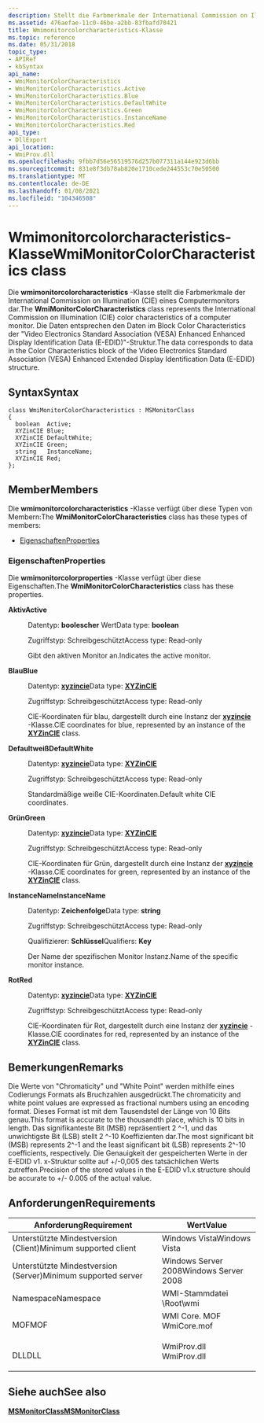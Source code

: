 ```yaml
---
description: Stellt die Farbmerkmale der International Commission on Illumination (CIE) eines Computermonitors dar.
ms.assetid: 476aefae-11c0-46be-a2bb-83fbafd70421
title: Wmimonitorcolorcharacteristics-Klasse
ms.topic: reference
ms.date: 05/31/2018
topic_type:
- APIRef
- kbSyntax
api_name:
- WmiMonitorColorCharacteristics
- WmiMonitorColorCharacteristics.Active
- WmiMonitorColorCharacteristics.Blue
- WmiMonitorColorCharacteristics.DefaultWhite
- WmiMonitorColorCharacteristics.Green
- WmiMonitorColorCharacteristics.InstanceName
- WmiMonitorColorCharacteristics.Red
api_type:
- DllExport
api_location:
- WmiProv.dll
ms.openlocfilehash: 9fbb7d56e56519576d257b077311a144e923d6bb
ms.sourcegitcommit: 831e8f3db78ab820e1710cede244553c70e50500
ms.translationtype: MT
ms.contentlocale: de-DE
ms.lasthandoff: 01/08/2021
ms.locfileid: "104346508"
---
```

# <a name="wmimonitorcolorcharacteristics-class"></a><span data-ttu-id="1d413-103">Wmimonitorcolorcharacteristics-Klasse</span><span class="sxs-lookup"><span data-stu-id="1d413-103">WmiMonitorColorCharacteristics class</span></span>

<span data-ttu-id="1d413-104">Die **wmimonitorcolorcharacteristics** -Klasse stellt die Farbmerkmale der International Commission on Illumination (CIE) eines Computermonitors dar.</span><span class="sxs-lookup"><span data-stu-id="1d413-104">The **WmiMonitorColorCharacteristics** class represents the International Commission on Illumination (CIE) color characteristics of a computer monitor.</span></span> <span data-ttu-id="1d413-105">Die Daten entsprechen den Daten im Block Color Characteristics der "Video Electronics Standard Association (VESA) Enhanced Enhanced Display Identification Data (E-EDID)"-Struktur.</span><span class="sxs-lookup"><span data-stu-id="1d413-105">The data corresponds to data in the Color Characteristics block of the Video Electronics Standard Association (VESA) Enhanced Extended Display Identification Data (E-EDID) structure.</span></span>

## <a name="syntax"></a><span data-ttu-id="1d413-106">Syntax</span><span class="sxs-lookup"><span data-stu-id="1d413-106">Syntax</span></span>

``` syntax
class WmiMonitorColorCharacteristics : MSMonitorClass
{
  boolean  Active;
  XYZinCIE Blue;
  XYZinCIE DefaultWhite;
  XYZinCIE Green;
  string   InstanceName;
  XYZinCIE Red;
};
```

## <a name="members"></a><span data-ttu-id="1d413-107">Member</span><span class="sxs-lookup"><span data-stu-id="1d413-107">Members</span></span>

<span data-ttu-id="1d413-108">Die **wmimonitorcolorcharacteristics** -Klasse verfügt über diese Typen von Membern:</span><span class="sxs-lookup"><span data-stu-id="1d413-108">The **WmiMonitorColorCharacteristics** class has these types of members:</span></span>

-   [<span data-ttu-id="1d413-109">Eigenschaften</span><span class="sxs-lookup"><span data-stu-id="1d413-109">Properties</span></span>](#properties)

### <a name="properties"></a><span data-ttu-id="1d413-110">Eigenschaften</span><span class="sxs-lookup"><span data-stu-id="1d413-110">Properties</span></span>

<span data-ttu-id="1d413-111">Die **wmimonitorcolorproperties** -Klasse verfügt über diese Eigenschaften.</span><span class="sxs-lookup"><span data-stu-id="1d413-111">The **WmiMonitorColorCharacteristics** class has these properties.</span></span>

<dl> <dt>

<span data-ttu-id="1d413-112">**Aktiv**</span><span class="sxs-lookup"><span data-stu-id="1d413-112">**Active**</span></span>
</dt> <dd> <dl> <dt>

<span data-ttu-id="1d413-113">Datentyp: **boolescher** Wert</span><span class="sxs-lookup"><span data-stu-id="1d413-113">Data type: **boolean**</span></span>
</dt> <dt>

<span data-ttu-id="1d413-114">Zugriffstyp: Schreibgeschützt</span><span class="sxs-lookup"><span data-stu-id="1d413-114">Access type: Read-only</span></span>
</dt> </dl>

<span data-ttu-id="1d413-115">Gibt den aktiven Monitor an.</span><span class="sxs-lookup"><span data-stu-id="1d413-115">Indicates the active monitor.</span></span>

</dd> <dt>

<span data-ttu-id="1d413-116">**Blau**</span><span class="sxs-lookup"><span data-stu-id="1d413-116">**Blue**</span></span>
</dt> <dd> <dl> <dt>

<span data-ttu-id="1d413-117">Datentyp: **[ **xyzincie**](xyzincie.md)**</span><span class="sxs-lookup"><span data-stu-id="1d413-117">Data type: **[**XYZinCIE**](xyzincie.md)**</span></span>
</dt> <dt>

<span data-ttu-id="1d413-118">Zugriffstyp: Schreibgeschützt</span><span class="sxs-lookup"><span data-stu-id="1d413-118">Access type: Read-only</span></span>
</dt> </dl>

<span data-ttu-id="1d413-119">CIE-Koordinaten für blau, dargestellt durch eine Instanz der [**xyzincie**](xyzincie.md) -Klasse.</span><span class="sxs-lookup"><span data-stu-id="1d413-119">CIE coordinates for blue, represented by an instance of the [**XYZinCIE**](xyzincie.md) class.</span></span>

</dd> <dt>

<span data-ttu-id="1d413-120">**Defaultweiß**</span><span class="sxs-lookup"><span data-stu-id="1d413-120">**DefaultWhite**</span></span>
</dt> <dd> <dl> <dt>

<span data-ttu-id="1d413-121">Datentyp: **[ **xyzincie**](xyzincie.md)**</span><span class="sxs-lookup"><span data-stu-id="1d413-121">Data type: **[**XYZinCIE**](xyzincie.md)**</span></span>
</dt> <dt>

<span data-ttu-id="1d413-122">Zugriffstyp: Schreibgeschützt</span><span class="sxs-lookup"><span data-stu-id="1d413-122">Access type: Read-only</span></span>
</dt> </dl>

<span data-ttu-id="1d413-123">Standardmäßige weiße CIE-Koordinaten.</span><span class="sxs-lookup"><span data-stu-id="1d413-123">Default white CIE coordinates.</span></span>

</dd> <dt>

<span data-ttu-id="1d413-124">**Grün**</span><span class="sxs-lookup"><span data-stu-id="1d413-124">**Green**</span></span>
</dt> <dd> <dl> <dt>

<span data-ttu-id="1d413-125">Datentyp: **[ **xyzincie**](xyzincie.md)**</span><span class="sxs-lookup"><span data-stu-id="1d413-125">Data type: **[**XYZinCIE**](xyzincie.md)**</span></span>
</dt> <dt>

<span data-ttu-id="1d413-126">Zugriffstyp: Schreibgeschützt</span><span class="sxs-lookup"><span data-stu-id="1d413-126">Access type: Read-only</span></span>
</dt> </dl>

<span data-ttu-id="1d413-127">CIE-Koordinaten für Grün, dargestellt durch eine Instanz der [**xyzincie**](xyzincie.md) -Klasse.</span><span class="sxs-lookup"><span data-stu-id="1d413-127">CIE coordinates for green, represented by an instance of the [**XYZinCIE**](xyzincie.md) class.</span></span>

</dd> <dt>

<span data-ttu-id="1d413-128">**InstanceName**</span><span class="sxs-lookup"><span data-stu-id="1d413-128">**InstanceName**</span></span>
</dt> <dd> <dl> <dt>

<span data-ttu-id="1d413-129">Datentyp: **Zeichenfolge**</span><span class="sxs-lookup"><span data-stu-id="1d413-129">Data type: **string**</span></span>
</dt> <dt>

<span data-ttu-id="1d413-130">Zugriffstyp: Schreibgeschützt</span><span class="sxs-lookup"><span data-stu-id="1d413-130">Access type: Read-only</span></span>
</dt> <dt>

<span data-ttu-id="1d413-131">Qualifizierer: **Schlüssel**</span><span class="sxs-lookup"><span data-stu-id="1d413-131">Qualifiers: **Key**</span></span>
</dt> </dl>

<span data-ttu-id="1d413-132">Der Name der spezifischen Monitor Instanz.</span><span class="sxs-lookup"><span data-stu-id="1d413-132">Name of the specific monitor instance.</span></span>

</dd> <dt>

<span data-ttu-id="1d413-133">**Rot**</span><span class="sxs-lookup"><span data-stu-id="1d413-133">**Red**</span></span>
</dt> <dd> <dl> <dt>

<span data-ttu-id="1d413-134">Datentyp: **[ **xyzincie**](xyzincie.md)**</span><span class="sxs-lookup"><span data-stu-id="1d413-134">Data type: **[**XYZinCIE**](xyzincie.md)**</span></span>
</dt> <dt>

<span data-ttu-id="1d413-135">Zugriffstyp: Schreibgeschützt</span><span class="sxs-lookup"><span data-stu-id="1d413-135">Access type: Read-only</span></span>
</dt> </dl>

<span data-ttu-id="1d413-136">CIE-Koordinaten für Rot, dargestellt durch eine Instanz der [**xyzincie**](xyzincie.md) -Klasse.</span><span class="sxs-lookup"><span data-stu-id="1d413-136">CIE coordinates for red, represented by an instance of the [**XYZinCIE**](xyzincie.md) class.</span></span>

</dd> </dl>

## <a name="remarks"></a><span data-ttu-id="1d413-137">Bemerkungen</span><span class="sxs-lookup"><span data-stu-id="1d413-137">Remarks</span></span>

<span data-ttu-id="1d413-138">Die Werte von "Chromaticity" und "White Point" werden mithilfe eines Codierungs Formats als Bruchzahlen ausgedrückt.</span><span class="sxs-lookup"><span data-stu-id="1d413-138">The chromaticity and white point values are expressed as fractional numbers using an encoding format.</span></span> <span data-ttu-id="1d413-139">Dieses Format ist mit dem Tausendstel der Länge von 10 Bits genau.</span><span class="sxs-lookup"><span data-stu-id="1d413-139">This format is accurate to the thousandth place, which is 10 bits in length.</span></span> <span data-ttu-id="1d413-140">Das signifikanteste Bit (MSB) repräsentiert 2 ^-1, und das unwichtigste Bit (LSB) stellt 2 ^-10 Koeffizienten dar.</span><span class="sxs-lookup"><span data-stu-id="1d413-140">The most significant bit (MSB) represents 2^-1 and the least significant bit (LSB) represents 2^-10 coefficients, respectively.</span></span> <span data-ttu-id="1d413-141">Die Genauigkeit der gespeicherten Werte in der E-EDID v1. x-Struktur sollte auf +/-0,005 des tatsächlichen Werts zutreffen.</span><span class="sxs-lookup"><span data-stu-id="1d413-141">Precision of the stored values in the E-EDID v1.x structure should be accurate to +/- 0.005 of the actual value.</span></span>

## <a name="requirements"></a><span data-ttu-id="1d413-142">Anforderungen</span><span class="sxs-lookup"><span data-stu-id="1d413-142">Requirements</span></span>



| <span data-ttu-id="1d413-143">Anforderung</span><span class="sxs-lookup"><span data-stu-id="1d413-143">Requirement</span></span> | <span data-ttu-id="1d413-144">Wert</span><span class="sxs-lookup"><span data-stu-id="1d413-144">Value</span></span> |
|-------------------------------------|----------------------------------------------------------------------------------------|
| <span data-ttu-id="1d413-145">Unterstützte Mindestversion (Client)</span><span class="sxs-lookup"><span data-stu-id="1d413-145">Minimum supported client</span></span><br/> | <span data-ttu-id="1d413-146">Windows Vista</span><span class="sxs-lookup"><span data-stu-id="1d413-146">Windows Vista</span></span><br/>                                                               |
| <span data-ttu-id="1d413-147">Unterstützte Mindestversion (Server)</span><span class="sxs-lookup"><span data-stu-id="1d413-147">Minimum supported server</span></span><br/> | <span data-ttu-id="1d413-148">Windows Server 2008</span><span class="sxs-lookup"><span data-stu-id="1d413-148">Windows Server 2008</span></span><br/>                                                         |
| <span data-ttu-id="1d413-149">Namespace</span><span class="sxs-lookup"><span data-stu-id="1d413-149">Namespace</span></span><br/>                | <span data-ttu-id="1d413-150">WMI-Stammdatei \\</span><span class="sxs-lookup"><span data-stu-id="1d413-150">Root\\wmi</span></span><br/>                                                                   |
| <span data-ttu-id="1d413-151">MOF</span><span class="sxs-lookup"><span data-stu-id="1d413-151">MOF</span></span><br/>                      | <dl> <span data-ttu-id="1d413-152"><dt>WMI Core. MOF</dt></span><span class="sxs-lookup"><span data-stu-id="1d413-152"><dt>WmiCore.mof</dt></span></span> </dl> |
| <span data-ttu-id="1d413-153">DLL</span><span class="sxs-lookup"><span data-stu-id="1d413-153">DLL</span></span><br/>                      | <dl> <span data-ttu-id="1d413-154"><dt>WmiProv.dll</dt></span><span class="sxs-lookup"><span data-stu-id="1d413-154"><dt>WmiProv.dll</dt></span></span> </dl> |



## <a name="see-also"></a><span data-ttu-id="1d413-155">Siehe auch</span><span class="sxs-lookup"><span data-stu-id="1d413-155">See also</span></span>

<dl> <dt>

[<span data-ttu-id="1d413-156">**MSMonitorClass**</span><span class="sxs-lookup"><span data-stu-id="1d413-156">**MSMonitorClass**</span></span>](msmonitorclass.md)
</dt> </dl>

 

 




